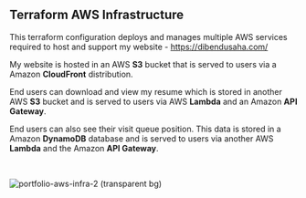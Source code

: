 ## Terraform AWS Infrastructure

This terraform configuration deploys and manages multiple AWS services required to host and support my website - https://dibendusaha.com/

My website is hosted in an AWS **S3** bucket that is served to users via a Amazon **CloudFront** distribution.

End users can download and view my resume which is stored in another AWS **S3** bucket and is served to users via AWS **Lambda** and an Amazon **API Gateway**.

End users can also see their visit queue position. This data is stored in a Amazon **DynamoDB** database and is served to users via another AWS **Lambda** and the Amazon **API Gateway**.

<br />

![portfolio-aws-infra-2 (transparent bg)](https://github.com/user-attachments/assets/a6d82af3-3f29-4b04-ac52-b8083b3c001f)
